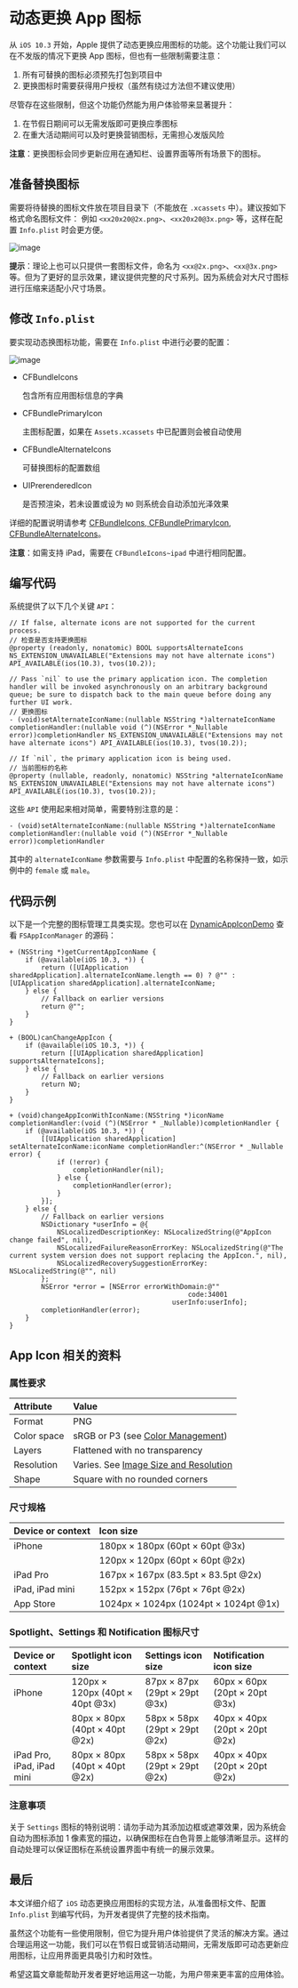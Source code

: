 # 动态更换 App 图标

从 `iOS 10.3` 开始，Apple 提供了动态更换应用图标的功能。这个功能让我们可以在不发版的情况下更换 App 图标，但也有一些限制需要注意：

1. 所有可替换的图标必须预先打包到项目中
2. 更换图标时需要获得用户授权（虽然有绕过方法但不建议使用）

尽管存在这些限制，但这个功能仍然能为用户体验带来显著提升：

1. 在节假日期间可以无需发版即可更换应季图标
2. 在重大活动期间可以及时更换营销图标，无需担心发版风险

**注意**：更换图标会同步更新应用在通知栏、设置界面等所有场景下的图标。

## 准备替换图标

需要将待替换的图标文件放在项目目录下（不能放在 `.xcassets` 中）。建议按如下格式命名图标文件：
例如 `<xx20x20@2x.png>`、`<xx20x20@3x.png>` 等，这样在配置 `Info.plist` 时会更方便。

![image](https://file.onnttf.site/2018/07/10/1.jpg)

**提示**：理论上也可以只提供一套图标文件，命名为 `<xx@2x.png>`、`<xx@3x.png>` 等。但为了更好的显示效果，建议提供完整的尺寸系列。因为系统会对大尺寸图标进行压缩来适配小尺寸场景。

## 修改 `Info.plist`

要实现动态换图标功能，需要在 `Info.plist` 中进行必要的配置：

![image](https://file.onnttf.site/2018/07/10/2.jpg)

- CFBundleIcons

  包含所有应用图标信息的字典

- CFBundlePrimaryIcon

  主图标配置，如果在 `Assets.xcassets` 中已配置则会被自动使用

- CFBundleAlternateIcons

  可替换图标的配置数组

- UIPrerenderedIcon

  是否预渲染，若未设置或设为 `NO` 则系统会自动添加光泽效果

详细的配置说明请参考 [CFBundleIcons, CFBundlePrimaryIcon, CFBundleAlternateIcons](https://developer.apple.com/library/archive/documentation/General/Reference/InfoPlistKeyReference/Articles/CoreFoundationKeys.html#//apple_ref/doc/uid/TP40009249-SW10)。

**注意**：如需支持 iPad，需要在 `CFBundleIcons~ipad` 中进行相同配置。

## 编写代码

系统提供了以下几个关键 `API`：

```objc
// If false, alternate icons are not supported for the current process.
// 检查是否支持更换图标
@property (readonly, nonatomic) BOOL supportsAlternateIcons NS_EXTENSION_UNAVAILABLE("Extensions may not have alternate icons") API_AVAILABLE(ios(10.3), tvos(10.2));

// Pass `nil` to use the primary application icon. The completion handler will be invoked asynchronously on an arbitrary background queue; be sure to dispatch back to the main queue before doing any further UI work.
// 更换图标
- (void)setAlternateIconName:(nullable NSString *)alternateIconName completionHandler:(nullable void (^)(NSError *_Nullable error))completionHandler NS_EXTENSION_UNAVAILABLE("Extensions may not have alternate icons") API_AVAILABLE(ios(10.3), tvos(10.2));

// If `nil`, the primary application icon is being used.
// 当前图标的名称
@property (nullable, readonly, nonatomic) NSString *alternateIconName NS_EXTENSION_UNAVAILABLE("Extensions may not have alternate icons") API_AVAILABLE(ios(10.3), tvos(10.2));
```

这些 `API` 使用起来相对简单，需要特别注意的是：

```objc
- (void)setAlternateIconName:(nullable NSString *)alternateIconName completionHandler:(nullable void (^)(NSError *_Nullable error))completionHandler
```

其中的 `alternateIconName` 参数需要与 `Info.plist` 中配置的名称保持一致，如示例中的 `female` 或 `male`。

## 代码示例

以下是一个完整的图标管理工具类实现。您也可以在 [DynamicAppIconDemo](https://github.com/onnttf/DynamicAppIconDemo) 查看 `FSAppIconManager` 的源码：

```objc
+ (NSString *)getCurrentAppIconName {
    if (@available(iOS 10.3, *)) {
        return ([UIApplication sharedApplication].alternateIconName.length == 0) ? @"" : [UIApplication sharedApplication].alternateIconName;
    } else {
        // Fallback on earlier versions
        return @"";
    }
}

+ (BOOL)canChangeAppIcon {
    if (@available(iOS 10.3, *)) {
        return [[UIApplication sharedApplication] supportsAlternateIcons];
    } else {
        // Fallback on earlier versions
        return NO;
    }
}

+ (void)changeAppIconWithIconName:(NSString *)iconName completionHandler:(void (^)(NSError * _Nullable))completionHandler {
    if (@available(iOS 10.3, *)) {
        [[UIApplication sharedApplication] setAlternateIconName:iconName completionHandler:^(NSError * _Nullable error) {
            if (!error) {
                completionHandler(nil);
            } else {
                completionHandler(error);
            }
        }];
    } else {
        // Fallback on earlier versions
        NSDictionary *userInfo = @{
            NSLocalizedDescriptionKey: NSLocalizedString(@"AppIcon change failed", nil),
            NSLocalizedFailureReasonErrorKey: NSLocalizedString(@"The current system version does not support replacing the AppIcon.", nil),
            NSLocalizedRecoverySuggestionErrorKey: NSLocalizedString(@"", nil)
        };
        NSError *error = [NSError errorWithDomain:@""
                                             code:34001
                                         userInfo:userInfo];
        completionHandler(error);
    }
}
```

## App Icon 相关的资料

### 属性要求

| Attribute   | Value                                                                                                                                                  |
| :---------- | :----------------------------------------------------------------------------------------------------------------------------------------------------- |
| Format      | PNG                                                                                                                                                    |
| Color space | sRGB or P3 (see [Color Management](https://developer.apple.com/design/human-interface-guidelines/ios/visual-design/color/#color-management))           |
| Layers      | Flattened with no transparency                                                                                                                         |
| Resolution  | Varies. See [Image Size and Resolution](https://developer.apple.com/design/human-interface-guidelines/ios/icons-and-images/image-size-and-resolution/) |
| Shape       | Square with no rounded corners                                                                                                                         |

### 尺寸规格

| Device or context | Icon size                             |
| :---------------- | :------------------------------------ |
| iPhone            | 180px × 180px (60pt × 60pt @3x)       |
|                   | 120px × 120px (60pt × 60pt @2x)       |
| iPad Pro          | 167px × 167px (83.5pt × 83.5pt @2x)   |
| iPad, iPad mini   | 152px × 152px (76pt × 76pt @2x)       |
| App Store         | 1024px × 1024px (1024pt × 1024pt @1x) |

### Spotlight、Settings 和 Notification 图标尺寸

| Device or context         | Spotlight icon size             | Settings icon size            | Notification icon size        |
| :------------------------ | :------------------------------ | :---------------------------- | :---------------------------- |
| iPhone                    | 120px × 120px (40pt × 40pt @3x) | 87px × 87px (29pt × 29pt @3x) | 60px × 60px (20pt × 20pt @3x) |
|                           | 80px × 80px (40pt × 40pt @2x)   | 58px × 58px (29pt × 29pt @2x) | 40px × 40px (20pt × 20pt @2x) |
| iPad Pro, iPad, iPad mini | 80px × 80px (40pt × 40pt @2x)   | 58px × 58px (29pt × 29pt @2x) | 40px × 40px (20pt × 20pt @2x) |

### 注意事项

关于 `Settings` 图标的特别说明：请勿手动为其添加边框或遮罩效果，因为系统会自动为图标添加 1 像素宽的描边，以确保图标在白色背景上能够清晰显示。这样的自动处理可以保证图标在系统设置界面中有统一的展示效果。

## 最后

本文详细介绍了 `iOS` 动态更换应用图标的实现方法，从准备图标文件、配置 `Info.plist` 到编写代码，为开发者提供了完整的技术指南。

虽然这个功能有一些使用限制，但它为提升用户体验提供了灵活的解决方案。通过合理运用这一功能，我们可以在节假日或营销活动期间，无需发版即可动态更新应用图标，让应用界面更具吸引力和时效性。

希望这篇文章能帮助开发者更好地运用这一功能，为用户带来更丰富的应用体验。
